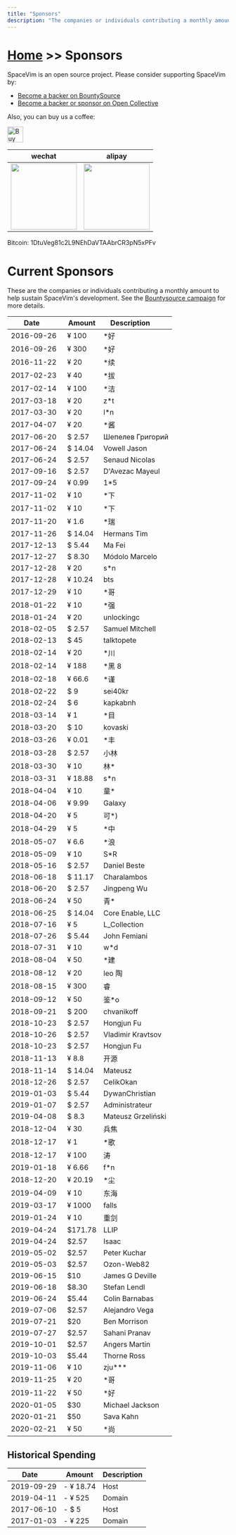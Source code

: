 ```yaml
---
title: "Sponsors"
description: "The companies or individuals contributing a monthly amount to help sustain SpaceVim's development."
---
```


# [Home](../) >> Sponsors

SpaceVim is an open source project. Please consider supporting SpaceVim by:

- [Become a backer on BountySource](https://www.bountysource.com/teams/spacevim)
- [Become a backer or sponsor on Open Collective](https://opencollective.com/spacevim)

Also, you can buy us a coffee:

<a href='https://ko-fi.com/A538L6H' target='_blank'><img height='36' style='border:0px;height:36px;' src='https://az743702.vo.msecnd.net/cdn/kofi4.png?v=f' border='0' alt='Buy Me a Coffee at ko-fi.com' /></a>

| wechat                                                                   | alipay                                                                     |
| ------------------------------------------------------------------------ | -------------------------------------------------------------------------- |
| <img src="https://spacevim.org/img/weixin.png" height="150" width="150"> | <img src="https://spacevim.org/img/zhifubao.png" height="150" width="150"> |

Bitcoin: 1DtuVeg81c2L9NEhDaVTAAbrCR3pN5xPFv

# Current Sponsors

These are the companies or individuals contributing a monthly amount to help sustain SpaceVim's development.
See the [Bountysource campaign](https://www.bountysource.com/teams/spacevim) for more details.

| Date         | Amount   | Description        |
| ------------ | -------- | ------------------ |
| 2016-09-26   | ¥ 100    | \*好               |
| 2016-09-26   | ¥ 300    | \*好               |
| 2016-11-22   | ¥ 20     | \*续               |
| 2017-02-23   | ¥ 40     | \*拔               |
| 2017-02-14   | ¥ 100    | \*洁               |
| 2017-03-18   | ¥ 20     | z\*t               |
| 2017-03-30   | ¥ 20     | l\*n               |
| 2017-04-07   | ¥ 20     | \*酱               |
| 2017-06-20   | \$ 2.57  | Шепелев Григорий   |
| 2017-06-24   | \$ 14.04 | Vowell Jason       |
| 2017-06-24   | \$ 2.57  | Senaud Nicolas     |
| 2017-09-16   | \$ 2.57  | D'Avezac Mayeul    |
| 2017-09-24   | ¥ 0.99   | 1\*5               |
| 2017-11-02   | ¥ 10     | \*下               |
| 2017-11-02   | ¥ 10     | \*下               |
| 2017-11-20   | ¥ 1.6    | \*瑞               |
| 2017-11-26   | \$ 14.04 | Hermans Tim        |
| 2017-12-13   | \$ 5.44  | Ma Fei             |
| 2017-12-27   | \$ 8.30  | Módolo Marcelo     |
| 2017-12-28   | ¥ 20     | s\*n               |
| 2017-12-28   | ¥ 10.24  | bts                |
| 2017-12-29   | ¥ 10     | \*哥               |
| 2018-01-22   | ¥ 10     | \*强               |
| 2018-01-24   | ¥ 20     | unlockingc         |
| 2018-02-05   | \$ 2.57  | Samuel Mitchell    |
| 2018-02-13   | \$ 45    | talktopete         |
| 2018-02-14   | ¥ 20     | \*川               |
| 2018-02-14   | ¥ 188    | \*黑 8             |
| 2018-02-18   | ¥ 66.6   | \*谨               |
| 2018-02-22   | \$ 9     | sei40kr            |
| 2018-02-24   | \$ 6     | kapkabnh           |
| 2018-03-14   | ¥ 1      | \*目               |
| 2018-03-20   | \$ 10    | kovaski            |
| 2018-03-26   | ¥ 0.01   | \*丰               |
| 2018-03-28   | \$ 2.57  | 小林               |
| 2018-03-30   | ¥ 10     | 林\*               |
| 2018-03-31   | ¥ 18.88  | s\*n               |
| 2018-04-04   | ¥ 10     | 童\*               |
| 2018-04-06   | ¥ 9.99   | Galaxy             |
| 2018-04-20   | ¥ 5      | 可\*)              |
| 2018-04-29   | ¥ 5      | \*中               |
| 2018-05-07   | ¥ 6.6    | \*浪               |
| 2018-05-09   | ¥ 10     | S\*R               |
| 2018-05-16   | \$ 2.57  | Daniel Beste       |
| 2018-06-18   | \$ 11.17 | Charalambos        |
| 2018-06-20   | \$ 2.57  | Jingpeng Wu        |
| 2018-06-24   | ¥ 50     | 青\*               |
| 2018-06-25   | \$ 14.04 | Core Enable, LLC   |
| 2018-07-16   | ¥ 5      | L_Collection       |
| 2018-07-26   | \$ 5.44  | John Femiani       |
| 2018-07-31   | ¥ 10     | w\*d               |
| 2018-08-04   | ¥ 50     | \*建               |
| 2018-08-12   | ¥ 20     | leo 陶             |
| 2018-08-15   | ¥ 300    | 睿                 |
| 2018-09-12   | ¥ 50     | 鉴\*o              |
| 2018-09-21   | \$ 200   | chvanikoff         |
| 2018-10-23   | \$ 2.57  | Hongjun Fu         |
| 2018-10-26   | \$ 2.57  | Vladimir Kravtsov  |
| 2018-10-23   | \$ 2.57  | Hongjun Fu         |
| 2018-11-13   | ¥ 8.8    | 开源               |
| 2018-11-14   | \$ 14.04 | Mateusz            |
| 2018-12-26   | \$ 2.57  | CelikOkan          |
| 2019-01-03   | \$ 5.44  | DywanChristian     |
| 2019-01-07   | \$ 2.57  | Administrateur     |
| 2019-04-08   | \$ 8.3   | Mateusz Grzeliński |
| 2018-12-04   | ¥ 30     | 兵焦               |
| 2018-12-17   | ¥ 1      | \*歌               |
| 2018-12-17   | ¥ 100    | 涛                 |
| 2019-01-18   | ¥ 6.66   | f\*n               |
| 2018-12-20   | ¥ 20.19  | \*尘               |
| 2019-04-09   | ¥ 10     | 东海               |
| 2019-03-17   | ¥ 1000   | falls              |
| 2019-01-24   | ¥ 10     | 重剑               |
| 2019-04-24   | \$171.78 | LLIP               |
| 2019-04-24   | \$2.57   | Isaac              |
| 2019-05-02   | \$2.57   | Peter Kuchar       |
| 2019-05-03   | \$2.57   | Ozon-Web82         |
| 2019-06-15   | \$10     | James G Deville    |
| 2019-06-18   | \$8.30   | Stefan Lendl       |
| 2019-06-24   | \$5.44   | Colin Barnabas     |
| 2019-07-06   | \$2.57   | Alejandro Vega     |
| 2019-07-21   | \$20     | Ben Morrison       |
| 2019-07-27   | \$2.57   | Sahani Pranav      |
| 2019-10-01   | \$2.57   | Angers Martin      |
| 2019-10-03   | \$5.44   | Thorne Ross        |
| 2019-11-06   | ¥ 10     | zju\*\*\*          |
| 2019-11-25   | ¥ 20     | \*哥               |
| 2019-11-22   | ¥ 50     | \*好               |
| 2020-01-05   | \$30     | Michael Jackson    |
| 2020-01-21   | \$50     | Sava Kahn    |
| 2020-02-21   | ¥ 50     | \*尚               |

## Historical Spending

| Date       | Amount    | Description |
| ---------- | --------- | ----------- |
| 2019-09-29 | - ¥ 18.74 | Host        |
| 2019-04-11 | - ¥ 525   | Domain      |
| 2017-06-10 | - \$ 5    | Host        |
| 2017-01-03 | - ¥ 225   | Domain      |
